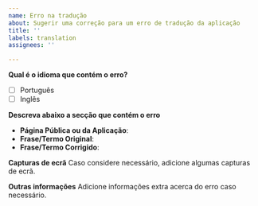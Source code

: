 ```yaml
---
name: Erro na tradução
about: Sugerir uma correção para um erro de tradução da aplicação
title: ''
labels: translation
assignees: ''

---
```


**Qual é o idioma que contém o erro?**

- [ ] Português
- [ ] Inglês

**Descreva abaixo a secção que contém o erro**

- **Página Pública ou da Aplicação**:
- **Frase/Termo Original**:
- **Frase/Termo Corrigido**:

**Capturas de ecrã**
Caso considere necessário, adicione algumas capturas de ecrã.

**Outras informações**
Adicione informações extra acerca do erro caso necessário.
